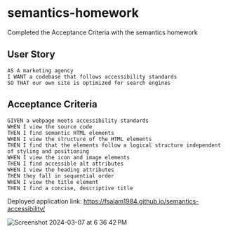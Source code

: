 # semantics-homework
Completed the Acceptance Criteria with the semantics homework
## User Story

```
AS A marketing agency
I WANT a codebase that follows accessibility standards
SO THAT our own site is optimized for search engines
```

## Acceptance Criteria

```
GIVEN a webpage meets accessibility standards
WHEN I view the source code
THEN I find semantic HTML elements
WHEN I view the structure of the HTML elements
THEN I find that the elements follow a logical structure independent of styling and positioning
WHEN I view the icon and image elements
THEN I find accessible alt attributes
WHEN I view the heading attributes
THEN they fall in sequential order
WHEN I view the title element
THEN I find a concise, descriptive title
```
Deployed application link:
https://fsalam1984.github.io/semantics-accessibility/

![Screenshot 2024-03-07 at 6 36 42 PM](https://github.com/fsalam1984/semantics-accessibility/assets/161408871/3791e823-e4a7-4bf2-8a44-4391d0844fae)

